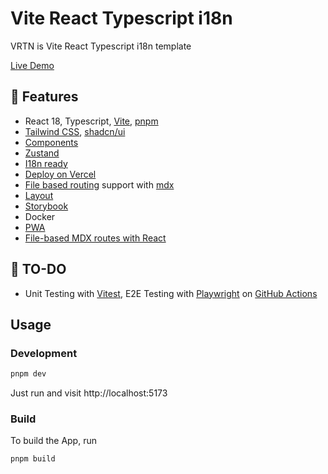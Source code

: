 # Vite React Typescript i18n
VRTN is Vite React Typescript i18n template

[Live Demo](https://vite-react-typescript-i18n-template.vercel.app/)

## 🚀 Features

- React 18, Typescript, [Vite](https://github.com/vitejs/vite), [pnpm](https://pnpm.io/) 
- [Tailwind CSS](https://tailwindcss.com/), [shadcn/ui](https://ui.shadcn.com/)
- [Components](./src/components)
- [Zustand](https://zustand-demo.pmnd.rs/)
- [I18n ready](./public/locales)
- [Deploy on Vercel](https://vercel.com)
- [File based routing](https://github.com/oedotme/generouted) support with [mdx](https://github.com/oedotme/generouted/tree/main/examples/react-router-mdx)
- [Layout](https://github.com/oedotme/generouted?tab=readme-ov-file#file-and-directories-naming-and-conventions)
- [Storybook](https://storybook.js.org/)
- Docker
- [PWA](https://vite-pwa-org.netlify.app/)
- [File-based MDX routes with React](https://github.com/oedotme/generouted/tree/main/examples/react-router-mdx)

## 🚧 TO-DO
- Unit Testing with [Vitest](https://github.com/vitest-dev/vitest), E2E Testing with [Playwright](https://playwright.dev/)
  on [GitHub Actions](https://github.com/features/actions)

[//]: # (## Try it now!)

[//]: # ()
[//]: # (### GitHub Template)

[//]: # ()
[//]: # ([Create a repo from this template on GitHub]&#40;https://github.com/chlee125/vrtn/generate&#41;.)

## Usage

### Development
```bash
pnpm dev
```
Just run and visit http://localhost:5173

### Build

To build the App, run

```bash
pnpm build
```
